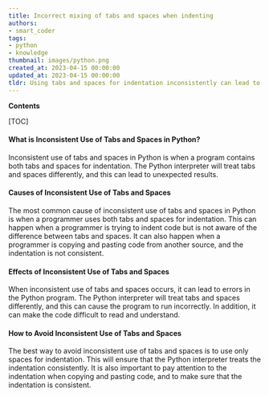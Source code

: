 ```yaml
---
title: Incorrect mixing of tabs and spaces when indenting
authors:
- smart_coder
tags:
- python
- knowledge
thumbnail: images/python.png
created_at: 2023-04-15 00:00:00
updated_at: 2023-04-15 00:00:00
tldr: Using tabs and spaces for indentation inconsistently can lead to errors in Python code.
---
```


**Contents**

[TOC]

#### What is Inconsistent Use of Tabs and Spaces in Python?
Inconsistent use of tabs and spaces in Python is when a program contains both tabs and spaces for indentation. The Python interpreter will treat tabs and spaces differently, and this can lead to unexpected results.

#### Causes of Inconsistent Use of Tabs and Spaces
The most common cause of inconsistent use of tabs and spaces in Python is when a programmer uses both tabs and spaces for indentation. This can happen when a programmer is trying to indent code but is not aware of the difference between tabs and spaces. It can also happen when a programmer is copying and pasting code from another source, and the indentation is not consistent.

#### Effects of Inconsistent Use of Tabs and Spaces
When inconsistent use of tabs and spaces occurs, it can lead to errors in the Python program. The Python interpreter will treat tabs and spaces differently, and this can cause the program to run incorrectly. In addition, it can make the code difficult to read and understand.

#### How to Avoid Inconsistent Use of Tabs and Spaces
The best way to avoid inconsistent use of tabs and spaces is to use only spaces for indentation. This will ensure that the Python interpreter treats the indentation consistently. It is also important to pay attention to the indentation when copying and pasting code, and to make sure that the indentation is consistent.
